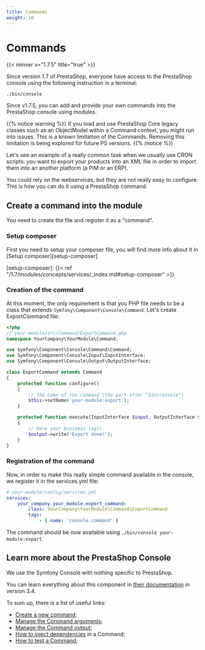 ```yaml
---
title: Commands
weight: 10
---
```


# Commands
{{< minver v="1.7.5" title="true" >}}

Since version 1.7 of PrestaShop, everyone have access to the PrestaShop console using the following instruction in a terminal:

``
./bin/console
``

Since v1.7.5, you can add and provide your own commands into the PrestaShop console using modules.

{{% notice warning %}}
If you load and use PrestaShop Core legacy classes such as an ObjectModel within a Command context, you might run into issues. This is a known limitation of the Commands.
Removing this limitation is being explored for future PS versions.
{{% /notice %}}

Let's see an example of a really common task when we usually use CRON scripts: you want to export your products into an XML file in order to import them into an another platform (a PIM or an ERP).

You could rely on the webservices, but they are not really easy to configure. This is how you can do it using a PrestaShop command.

## Create a command into the module

You need to create the file and register it as a "command".

### Setup composer

First you need to setup your composer file, you will find more info about it in [Setup composer][setup-composer]

[setup-composer]: {{< ref "/1.7/modules/concepts/services/_index.md#setup-composer" >}}

### Creation of the command

At this moment, the only requirement is that you PHP file needs to be a class that extends `Symfony\Component\Console\Command`. Let's create ExportCommand file:

```php
<?php
// your-module/src/Command/ExportCommand.php
namespace YourCompany\YourModule\Command;

use Symfony\Component\Console\Command\Command;
use Symfony\Component\Console\Input\InputInterface;
use Symfony\Component\Console\Output\OutputInterface;

class ExportCommand extends Command
{
    protected function configure()
    {
        // The name of the command (the part after "bin/console")
        $this->setName('your-module:export');
    }

    protected function execute(InputInterface $input, OutputInterface $output)
    {
        // Here your business logic.
        $output->write('Export done!');
    }
}
```

### Registration of the command

Now, in order to make this really simple command available in the console, we register it in the services.yml file:

```yaml
# your-module/config/services.yml
services:
    your_company.your_module.export_command:
        class: YourCompany\YourModule\Command\ExportCommand
        tags:
            - { name: 'console.command' }
```

The command should be now available using `./bin/console your-module:export`.

## Learn more about the PrestaShop Console

We use the Symfony Console with nothing specific to PrestaShop.

You can learn everything about this component in [their documentation](https://symfony.com/doc/3.4/console.html) in version 3.4.

To sum up, there is a list of useful links:

* [Create a new command](https://symfony.com/doc/3.4/console.html#creating-a-command);
* [Manage the Command arguments](https://symfony.com/doc/3.4/console/input.html);
* [Manage the Command output](https://symfony.com/doc/3.4/console/style.html);
* [How to inject dependencies](https://symfony.com/doc/3.4/console.html#getting-services-from-the-service-container) in a Command;
* [How to test a Command](https://symfony.com/doc/3.4/console.html#testing-commands);
